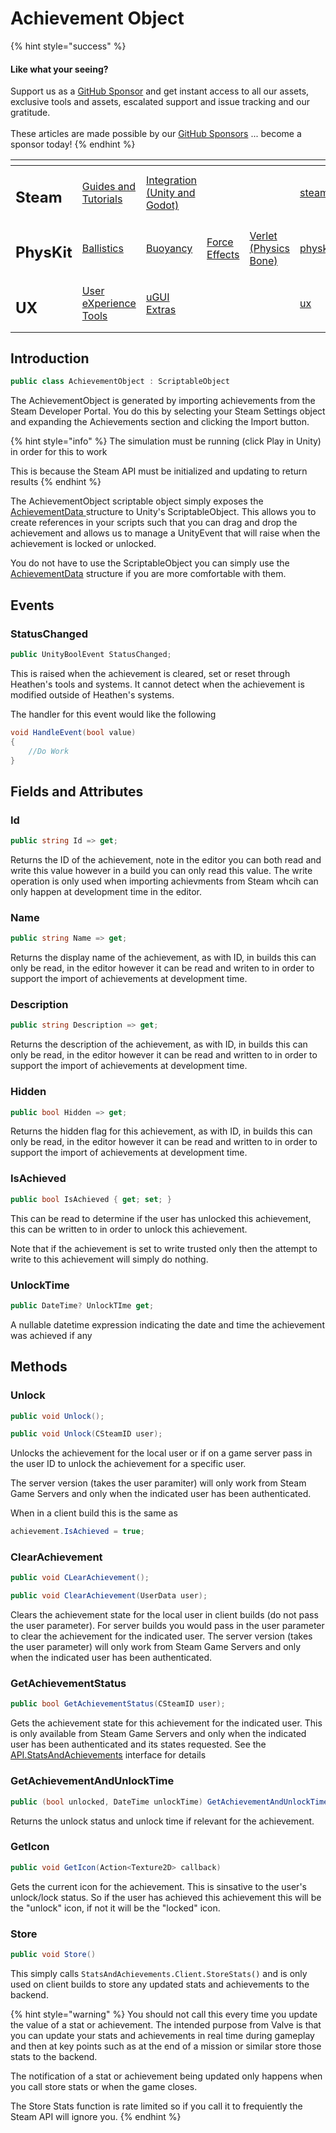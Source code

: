 # Achievement Object



{% hint style="success" %}
#### Like what your seeing?

Support us as a [GitHub Sponsor](../../../../become-a-sponsor/) and get instant access to all our assets, exclusive tools and assets, escalated support and issue tracking and our gratitude.\
\
These articles are made possible by our [GitHub Sponsors](../../../../become-a-sponsor/) ... become a sponsor today!
{% endhint %}

<table data-view="cards"><thead><tr><th></th><th></th><th></th><th></th><th></th><th data-hidden data-card-target data-type="content-ref"></th><th data-hidden data-card-cover data-type="files"></th></tr></thead><tbody><tr><td><h2>Steam</h2></td><td><a href="../../../../company/steam/">Guides and Tutorials</a></td><td><a href="../../">Integration (Unity and Godot)</a></td><td></td><td></td><td><a href="../../../../company/steam/">steam</a></td><td><a href="../../../../.gitbook/assets/Steamworks Card.png">Steamworks Card.png</a></td></tr><tr><td><h2>PhysKit</h2></td><td><a href="../../../physkit/learning/sample-scenes/fantasy-style-ballistic-simulation.md">Ballistics</a></td><td><a href="../../../physkit/learning/sample-scenes/1-buoyancy-example.md">Buoyancy</a></td><td><a href="../../../physkit/learning/sample-scenes/1-force-effect-fields.md">Force Effects</a></td><td><a href="../../../physkit/learning/sample-scenes/2-verlet-spring-skinned-mesh.md">Verlet (Physics Bone)</a></td><td><a href="../../../physkit/">physkit</a></td><td><a href="../../../../.gitbook/assets/PhysKit Card.png">PhysKit Card.png</a></td></tr><tr><td><h2>UX</h2></td><td><a href="../../../ux/learning/core-concepts/">User eXperience Tools</a></td><td><a href="../../../ux/learning/ugui-extras/">uGUI Extras</a></td><td></td><td></td><td><a href="../../../ux/">ux</a></td><td><a href="../../../../.gitbook/assets/Splash Screen (1).png">Splash Screen (1).png</a></td></tr></tbody></table>

## Introduction

```csharp
public class AchievementObject : ScriptableObject
```

The AchievementObject is generated by importing achievements from the Steam Developer Portal. You do this by selecting your Steam Settings object and expanding the Achievements section and clicking the Import button.

{% hint style="info" %}
The simulation must be running (click Play in Unity) in order for this to work&#x20;



This is because the Steam API must be initialized and updating to return results
{% endhint %}

The AchievementObject scriptable object simply exposes the [AchievementData ](../../data-layer/achievement-data.md)structure to Unity's ScriptableObject. This allows you to create references in your scripts such that you can drag and drop the achievement and allows us to manage a UnityEvent that will raise when the achievement is locked or unlocked.

You do not have to use the ScriptableObject you can simply use the [AchievementData](../../data-layer/achievement-data.md) structure if you are more comfortable with them.

## Events

### StatusChanged

```csharp
public UnityBoolEvent StatusChanged;
```

This is raised when the achievement is cleared, set or reset through Heathen's tools and systems. It cannot detect when the achievement is modified outside of Heathen's systems.

The handler for this event would like the following

```csharp
void HandleEvent(bool value)
{
    //Do Work
}
```

## Fields and Attributes

### Id

```csharp
public string Id => get;
```

Returns the ID of the achievement, note in the editor you can both read and write this value however in a build you can only read this value. The write operation is only used when importing achievments from Steam whcih can only happen at development time in the editor.

### Name

```csharp
public string Name => get;
```

Returns the display name of the achievement, as with ID, in builds this can only be read, in the editor however it can be read and writen to in order to support the import of achievements at development time.

### Description

```csharp
public string Description => get;
```

Returns the description of the achievement, as with ID, in builds this can only be read, in the editor however it can be read and written to in order to support the import of achievements at development time.

### Hidden

```csharp
public bool Hidden => get;
```

Returns the hidden flag for this achievement, as with ID, in builds this can only be read, in the editor however it can be read and written to in order to support the import of achievements at development time.

### IsAchieved

```csharp
public bool IsAchieved { get; set; }
```

This can be read to determine if the user has unlocked this achievement, this can be written to in order to unlock this achievement.

Note that if the achievement is set to write trusted only then the attempt to write to this achievement will simply do nothing.&#x20;

### UnlockTime

```csharp
public DateTime? UnlockTIme get;
```

A nullable datetime expression indicating the date and time the achievement was achieved if any

## Methods

### Unlock

```csharp
public void Unlock();
```

```csharp
public void Unlock(CSteamID user);
```

Unlocks the achievement for the local user or if on a game server pass in the user ID to unlock the achievement for a specific user.&#x20;

The server version (takes the user paramiter) will only work from Steam Game Servers and only when the indicated user has been authenticated.

When in a client build this is the same as&#x20;

```csharp
achievement.IsAchieved = true;
```

### ClearAchievement

```csharp
public void CLearAchievement();
```

```csharp
public void ClearAchievement(UserData user);
```

Clears the achievement state for the local user in client builds (do not pass the user parameter). For server builds you would pass in the user parameter to clear the achievement for the indicated user. The server version (takes the user parameter) will only work from Steam Game Servers and only when the indicated user has been authenticated.

### GetAchievementStatus

```csharp
public bool GetAchievementStatus(CSteamID user);
```

Gets the achievement state for this achievement for the indicated user. This is only available from Steam Game Servers and only when the indicated user has been authenticated and its states requested. See the [API.StatsAndAchievements](../../api/stats-and-achievements.md) interface for details

### GetAchievementAndUnlockTime

```csharp
public (bool unlocked, DateTime unlockTime) GetAchievementAndUnlockTime(UserData user)
```

Returns the unlock status and unlock time if relevant for the achievement.

### GetIcon

```csharp
public void GetIcon(Action<Texture2D> callback)
```

Gets the current icon for the achievement. This is sinsative to the user's unlock/lock status. So if the user has achieved this achievement this will be the "unlock" icon, if not it will be the "locked" icon.

### Store

```csharp
public void Store()
```

This simply calls `StatsAndAchievements.Client.StoreStats()` and is only used on client builds to store any updated stats and achievements to the backend.&#x20;

{% hint style="warning" %}
You should not call this every time you update the value of a stat or achievement. The intended purpose from Valve is that you can update your stats and achievements in real time during gameplay and then at key points such as at the end of a mission or similar store those stats to the backend.



The notification of a stat or achievement being updated only happens when you call store  stats or when the game closes.



The Store Stats function is rate limited so if you call it to frequiently the Steam API will ignore you.
{% endhint %}
